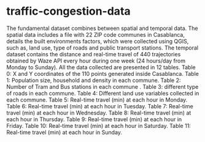 # traffic-congestion-data
The fundamental dataset combines between spatial and temporal data. The spatial data includes a file with 22 ZIP code communes in Casablanca, details the built environments factors, which were collected using QGIS, such as, land use, type of roads and public transport stations. The temporal dataset contains the distance and real-time travel of 440 trajectories obtained by Waze API every hour during one week (24 hours/day from Monday to Sunday). All the data collected are presented in 12 tables.
Table 0: X and Y coordinates of the 110 points generated inside Casablanca.
Table 1: Population size, household and density in each commune.
Table 2: Number of Tram and Bus stations in each commune .
Table 3: different type of roads in each commune.
Table 4: Different land use variables collected in each commune.
Table 5: Real-time travel (min) at each hour in Monday.
Table 6: Real-time travel (min) at each hour in Tuesday.
Table 7: Real-time travel (min) at each hour in Wednesday.
Table 8: Real-time travel (min) at each hour in Thursday.
Table 9: Real-time travel (min) at each hour in Friday.
Table 10: Real-time travel (min) at each hour in Saturday.
Table 11: Real-time travel (min) at each hour in Sunday.

